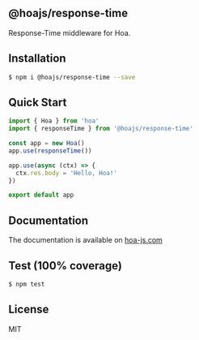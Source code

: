 ## @hoajs/response-time

Response-Time middleware for Hoa.

## Installation

```bash
$ npm i @hoajs/response-time --save
```

## Quick Start

```js
import { Hoa } from 'hoa'
import { responseTime } from '@hoajs/response-time'

const app = new Hoa()
app.use(responseTime())

app.use(async (ctx) => {
  ctx.res.body = 'Hello, Hoa!'
})

export default app
```

## Documentation

The documentation is available on [hoa-js.com](https://hoa-js.com/middleware/response-time.html)

## Test (100% coverage)

```sh
$ npm test
```

## License

MIT
